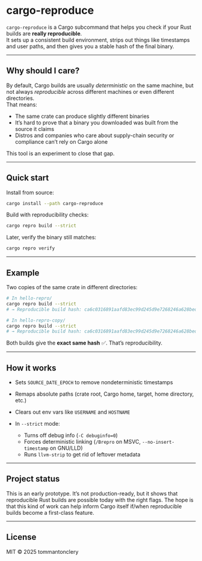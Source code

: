 # cargo-reproduce

`cargo-reproduce` is a Cargo subcommand that helps you check if your Rust builds are **really reproducible**.  
It sets up a consistent build environment, strips out things like timestamps and user paths, and then gives you a stable hash of the final binary.

---

## Why should I care?

By default, Cargo builds are usually *deterministic* on the same machine, but not always *reproducible* across different machines or even different directories.  
That means:

- The same crate can produce slightly different binaries
- It’s hard to prove that a binary you downloaded was built from the source it claims
- Distros and companies who care about supply-chain security or compliance can’t rely on Cargo alone

This tool is an experiment to close that gap.

---

## Quick start

Install from source:

```bash
cargo install --path cargo-reproduce
````

Build with reproducibility checks:

```bash
cargo repro build --strict
```

Later, verify the binary still matches:

```bash
cargo repro verify
```

---

## Example

Two copies of the same crate in different directories:

```bash
# In hello-repro/
cargo repro build --strict
# → Reproducible build hash: ca6c0316891aafd83ec99d245d9e7268246a628beda789e4cc0ba1ea75388bb2

# In hello-repro-copy/
cargo repro build --strict
# → Reproducible build hash: ca6c0316891aafd83ec99d245d9e7268246a628beda789e4cc0ba1ea75388bb2
```

Both builds give the **exact same hash** ✅. That’s reproducibility.

---

## How it works

* Sets `SOURCE_DATE_EPOCH` to remove nondeterministic timestamps
* Remaps absolute paths (crate root, Cargo home, target, home directory, etc.)
* Clears out env vars like `USERNAME` and `HOSTNAME`
* In `--strict` mode:

  * Turns off debug info (`-C debuginfo=0`)
  * Forces deterministic linking (`/Brepro` on MSVC, `--no-insert-timestamp` on GNU/LLD)
  * Runs `llvm-strip` to get rid of leftover metadata

---

## Project status

This is an early prototype. It’s not production-ready, but it shows that reproducible Rust builds are possible today with the right flags.
The hope is that this kind of work can help inform Cargo itself if/when reproducible builds become a first-class feature.

---

## License

MIT © 2025 tommantonclery
